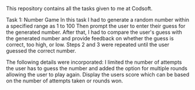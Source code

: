 This repository contains all the tasks given to me at Codsoft.

Task 1: Number Game
In this task I had to generate a random number within a specified range as 1 to 100
Then prompt the user to enter their guess for the generated number.
After that, I had to compare the user's guess with the generated number and provide 
feedback on whether the guess is correct, too high, or low.
Steps 2 and 3 were repeated until the user guessed the correct number.

The following details were incorporated:
I limited the number of attempts the user has to guess the number and added the option
for multiple rounds allowing the user to play again.
Display the users score which can be based on the number of attempts taken or rounds won.
